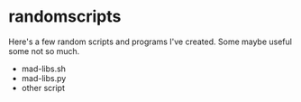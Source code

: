 # randomscripts
Here's a few random scripts and programs I've created. Some maybe useful some not so much. 

- mad-libs.sh  
- mad-libs.py  
- other script  

